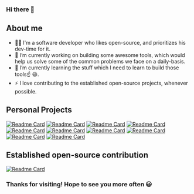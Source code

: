 ### Hi there 👋

## About me
- 👨‍💻 I'm a software developer who likes open-source, and prioritizes his dev-time for it.
- 🔭 I’m currently working on building some awesome tools, which would help us solve some of the common problems we face on a daily-basis.
- 🌱 I’m currently learning the stuff which I need to learn to build those tools☝️ 😃.
- ⚡ I love contributing to the established open-source projects, whenever possible.
  
## Personal Projects
[![Readme Card](https://github-readme-stats.vercel.app/api/pin/?username=adityausathe&repo=predictive-cache&theme=vue-dark)](https://github.com/adityausathe/predictive-cache)
[![Readme Card](https://github-readme-stats.vercel.app/api/pin/?username=adityausathe&repo=content-scheduler&theme=vue-dark)](https://github.com/adityausathe/content-scheduler)
[![Readme Card](https://github-readme-stats.vercel.app/api/pin/?username=adityausathe&repo=wardrobe-picker&theme=vue-dark)](https://github.com/adityausathe/wardrobe-picker)
[![Readme Card](https://github-readme-stats.vercel.app/api/pin/?username=adityausathe&repo=java-microservice-template&theme=vue-dark)](https://github.com/adityausathe/java-microservice-template)
[![Readme Card](https://github-readme-stats.vercel.app/api/pin/?username=adityausathe&repo=pedagogical-timetable-generator&theme=vue-dark)](https://github.com/adityausathe/pedagogical-timetable-generator)
[![Readme Card](https://github-readme-stats.vercel.app/api/pin/?username=adityausathe&repo=airtouch&theme=vue-dark)](https://github.com/adityausathe/airtouch)
[![Readme Card](https://github-readme-stats.vercel.app/api/pin/?username=adityausathe&repo=network-topology-scanner&theme=vue-dark)](https://github.com/adityausathe/network-topology-scanner)
[![Readme Card](https://github-readme-stats.vercel.app/api/pin/?username=adityausathe&repo=popup-dictionary&theme=vue-dark)](https://github.com/adityausathe/popup-dictionary)
[![Readme Card](https://github-readme-stats.vercel.app/api/pin/?username=adityausathe&repo=multiplayer-2048&theme=vue-dark)](https://github.com/adityausathe/multiplayer-2048)
[![Readme Card](https://github-readme-stats.vercel.app/api/pin/?username=adityausathe&repo=vlc-subdics&theme=vue-dark)](https://github.com/adityausathe/vlc-subdics)

## Established open-source contribution
[![Readme Card](https://github-readme-stats.vercel.app/api/pin/?username=ipython&repo=ipython&theme=vue-dark)](https://github.com/ipython/ipython/pulls?q=author%3Aadityausathe)

### Thanks for visiting! Hope to see you more often 😃
